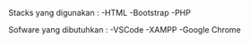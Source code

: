 Stacks yang digunakan :
-HTML
-Bootstrap
-PHP

Sofware yang dibutuhkan :
-VSCode
-XAMPP
-Google Chrome